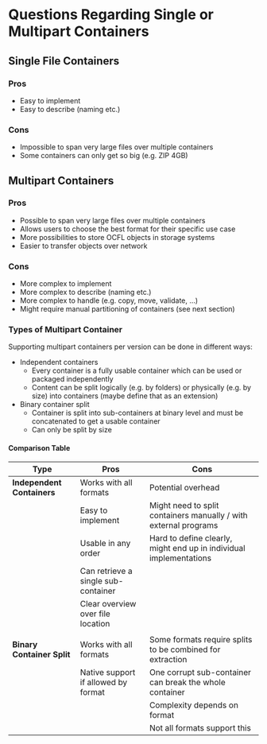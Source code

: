 # Questions Regarding Single or Multipart Containers

## Single File Containers
### Pros
* Easy to implement
* Easy to describe (naming etc.)

### Cons
* Impossible to span very large files over multiple containers
* Some containers can only get so big (e.g. ZIP 4GB)

## Multipart Containers
### Pros
* Possible to span very large files over multiple containers
* Allows users to choose the best format for their specific use case
* More possibilities to store OCFL objects in storage systems
* Easier to transfer objects over network

### Cons
* More complex to implement
* More complex to describe (naming etc.)
* More complex to handle (e.g. copy, move, validate, ...)
* Might require manual partitioning of containers (see next section)

### Types of Multipart Container
Supporting multipart containers per version can be done in different ways:

* Independent containers
  * Every container is a fully usable container which can be used or packaged independently
  * Content can be split logically (e.g. by folders) or physically (e.g. by size) into containers (maybe define that as an extension)
* Binary container split 
  * Container is split into sub-containers at binary level and must be concatenated to get a usable container
  * Can only be split by size

#### Comparison Table

| Type                       | Pros                                | Cons                                                               |
| -------------------------- | ----------------------------------- | ------------------------------------------------------------------ |
| __Independent Containers__ | Works with all formats              | Potential overhead                                                 |
|                            | Easy to implement                   | Might need to split containers manually / with external programs   |
|                            | Usable in any order                 | Hard to define clearly, might end up in individual implementations |
|                            | Can retrieve a single sub-container |                                                                    |
|                            | Clear overview over file location   |                                                                    |
|                            |                                     |                                                                    |
| __Binary Container Split__ | Works with all formats              | Some formats require splits to be combined for extraction          |
|                            | Native support if allowed by format | One corrupt sub-container can break the whole container            |
|                            |                                     | Complexity depends on format                                       |
|                            |                                     | Not all formats support this                                       |

